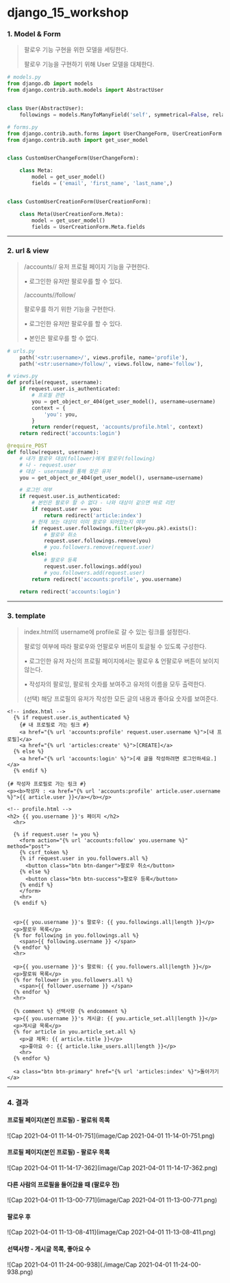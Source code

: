 # django_15_workshop





### 1. Model & Form

> 팔로우 기능 구현을 위한 모델을 세팅한다.
>
> 팔로우 기능을 구현하기 위해 User 모델을 대체한다.

``` python
# models.py
from django.db import models
from django.contrib.auth.models import AbstractUser


class User(AbstractUser):
    followings = models.ManyToManyField('self', symmetrical=False, related_name='followers')
```

```python
# forms.py
from django.contrib.auth.forms import UserChangeForm, UserCreationForm
from django.contrib.auth import get_user_model


class CustomUserChangeForm(UserChangeForm):

    class Meta:
        model = get_user_model()
        fields = ('email', 'first_name', 'last_name',)


class CustomUserCreationForm(UserCreationForm):

    class Meta(UserCreationForm.Meta):
        model = get_user_model()
        fields = UserCreationForm.Meta.fields

```



___



### 2. url & view

> /accounts/<username>/
> 유저 프로필 페이지 기능을 구현한다.
>
> ▪ 로그인한 유저만 팔로우를 할 수 있다.
>
> /accounts/<username>/follow/
>
> 팔로우를 하기 위한 기능을 구현한다.
>
> ▪ 로그인한 유저만 팔로우를 할 수 있다.
>
> ▪ 본인은 팔로우를 할 수 없다.

``` python
# urls.py
    path('<str:username>/', views.profile, name='profile'),
    path('<str:username>/follow/', views.follow, name='follow'),
```

```python
# views.py
def profile(request, username):
    if request.user.is_authenticated:
        # 프로필 관련
        you = get_object_or_404(get_user_model(), username=username)
        context = {
            'you': you,   
        }
        return render(request, 'accounts/profile.html', context)
    return redirect('accounts:login')

@require_POST
def follow(request, username):
    # 내가 팔로우 대상(follower)에게 팔로우(following)
    # 나 - request.user
    # 대상 - username을 통해 찾은 유저
    you = get_object_or_404(get_user_model(), username=username)

    # 로그인 여부
    if request.user.is_authenticated:
        # 본인은 팔로우 할 수 없다 - 나와 대상이 같으면 바로 리턴
        if request.user == you:
            return redirect('article:index')
        # 현재 보는 대상이 이미 팔로우 되어있는지 여부
        if request.user.followings.filter(pk=you.pk).exists():
            # 팔로우 취소
            request.user.followings.remove(you)
            # you.followers.remove(request.user)
        else:
            # 팔로우 등록
            request.user.followings.add(you)
            # you.followers.add(request.user)
        return redirect('accounts:profile', you.username)
        
    return redirect('accounts:login')
```



___



### 3. template

> index.html의 username에 profile로 갈 수 있는 링크를 설정한다.
>
> 팔로잉 여부에 따라 팔로우와 언팔로우 버튼이 토글될 수 있도록 구성한다.
>
> ▪ 로그인한 유저 자신의 프로필 페이지에서는 팔로우 & 언팔로우 버튼이 보이지 않는다.
>
> ▪ 작성자의 팔로잉, 팔로워 숫자를 보여주고 유저의 이름을 모두 출력한다.
>
> (선택) 해당 프로필의 유저가 작성한 모든 글의 내용과 좋아요 숫자를 보여준다.

``` django
<!-- index.html -->
  {% if request.user.is_authenticated %}
	{# 내 프로필로 가는 링크 #}
    <a href="{% url 'accounts:profile' request.user.username %}">[내 프로필]</a>
    <a href="{% url 'articles:create' %}">[CREATE]</a>
  {% else %}
    <a href="{% url 'accounts:login' %}">[새 글을 작성하려면 로그인하세요.]</a>
  {% endif %}

{# 작성자 프로필로 가는 링크 #}
<p><b>작성자 : <a href="{% url 'accounts:profile' article.user.username %}">{{ article.user }}</a></b></p>

```

```django
<!-- profile.html -->
<h2> {{ you.username }}'s 페이지 </h2>
  <hr>

  {% if request.user != you %}
    <form action="{% url 'accounts:follow' you.username %}" method="post">
    {% csrf_token %}
    {% if request.user in you.followers.all %}
      <button class="btn btn-danger">팔로우 취소</button>
    {% else %}
      <button class="btn btn-success">팔로우 등록</button>
    {% endif %} 
    </form>
    <hr>
  {% endif %}
  

  <p>{{ you.username }}'s 팔로우: {{ you.followings.all|length }}</p>
  <p>팔로우 목록</p>
  {% for following in you.followings.all %}
    <span>{{ following.username }} </span>
  {% endfor %}
  <hr>

  <p>{{ you.username }}'s 팔로워: {{ you.followers.all|length }}</p>
  <p>팔로워 목록</p> 
  {% for follower in you.followers.all %}
    <span>{{ follower.username }} </span>
  {% endfor %}
  <hr>
	
  {% comment %} 선택사항 {% endcomment %}
  <p>{{ you.username }}'s 게시글: {{ you.article_set.all|length }}</p>
  <p>게시글 목록</p>
  {% for article in you.article_set.all %}
    <p>글 제목: {{ article.title }}</p>
    <p>좋아요 수: {{ article.like_users.all|length }}</p>
    <hr>
  {% endfor %}

  <a class="btn btn-primary" href="{% url 'articles:index' %}">돌아가기</a>
```



___



### 4. 결과

#### 프로필 페이지(본인 프로필) - 팔로워 목록

![Cap 2021-04-01 11-14-01-751](image/Cap 2021-04-01 11-14-01-751.png)

#### 프로필 페이지(본인 프로필) - 팔로우 목록

![Cap 2021-04-01 11-14-17-362](image/Cap 2021-04-01 11-14-17-362.png)

#### 다른 사람의 프로필을 들어갔을 때 (팔로우 전)

![Cap 2021-04-01 11-13-00-771](image/Cap 2021-04-01 11-13-00-771.png)

#### 팔로우 후

![Cap 2021-04-01 11-13-08-411](image/Cap 2021-04-01 11-13-08-411.png)

#### 선택사항 - 게시글 목록, 좋아요 수

![Cap 2021-04-01 11-24-00-938](./image/Cap 2021-04-01 11-24-00-938.png)